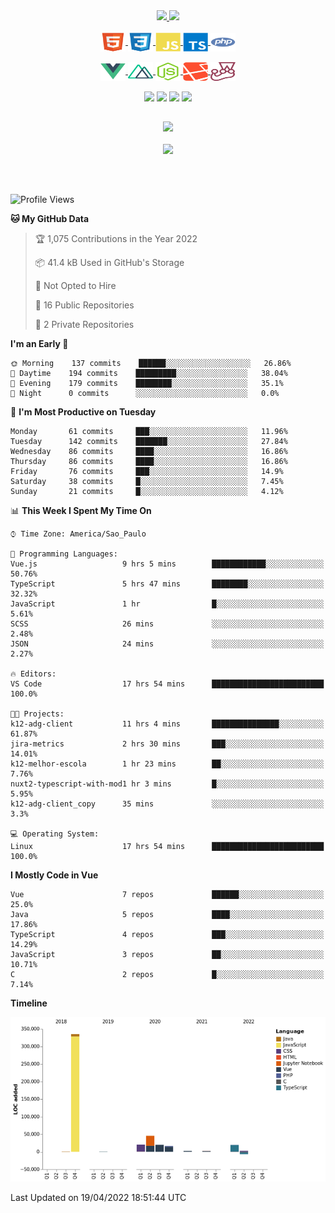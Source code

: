 <div align="center">
  <a href="https://github.com/Rodolfo-Santos">
  <img height="180em" src="https://github-readme-stats.vercel.app/api?username=Rodolfo-Santos&show_icons=true&theme=monokai&include_all_commits=true&count_private=true"/>
  <img height="180em" src="https://github-readme-stats.vercel.app/api/top-langs/?username=Rodolfo-Santos&layout=compact&langs_count=7&theme=monokai"/>
</div>
<br/>

<div align="center">
  <img align="center" alt="HTML" height="30" width="40" src="https://raw.githubusercontent.com/devicons/devicon/master/icons/html5/html5-original.svg">
  <img align="center" alt="CSS" height="30" width="40" src="https://raw.githubusercontent.com/devicons/devicon/master/icons/css3/css3-original.svg">
  <img align="center" alt="JS" height="30" width="40" src="https://raw.githubusercontent.com/devicons/devicon/master/icons/javascript/javascript-plain.svg">
  <img align="center" alt="TS" height="30" width="40" src="https://raw.githubusercontent.com/devicons/devicon/master/icons/typescript/typescript-plain.svg">
  <img align="center" alt="PHP" height="30" width="40" src="https://raw.githubusercontent.com/devicons/devicon/master/icons/php/php-plain.svg">
</div>
  
<br/>
  
<div align="center">
  <img align="center" alt="VueJS" height="30" width="40" src="https://raw.githubusercontent.com/devicons/devicon/master/icons/vuejs/vuejs-original.svg">
  <img align="center" alt="NuxtJS" height="30" width="40" src="https://raw.githubusercontent.com/devicons/devicon/master/icons/nuxtjs/nuxtjs-original.svg">
  <img align="center" alt="NodeJS" height="30" width="40" src="https://raw.githubusercontent.com/devicons/devicon/master/icons/nodejs/nodejs-plain.svg">
  <img align="center" alt="Laravel" height="30" width="40" src="https://raw.githubusercontent.com/devicons/devicon/master/icons/laravel/laravel-plain.svg">
  <img align="center" alt="Blade" height="30" width="40" src="https://raw.githubusercontent.com/devicons/devicon/master/icons/jest/jest-plain.svg">
</div>
  
<br/>
  
<div align="center"> 
  <a href="https://www.instagram.com/rodolfo.d.santos/" target="_blank"><img src="https://img.shields.io/badge/-Instagram-%23E4405F?style=for-the-badge&logo=instagram&logoColor=white" target="_blank"></a>
 <a href="https://discord.gg/7h4QC4MA" target="_blank"><img src="https://img.shields.io/badge/Discord-7289DA?style=for-the-badge&logo=discord&logoColor=white" target="_blank"></a> 
  <a href="mailto:rodolfodossantos29@gmail.com" target="_blank"><img src="https://img.shields.io/badge/-Gmail-%23333?style=for-the-badge&logo=gmail&logoColor=white"></a>
  <a href="https://www.linkedin.com/in/rodolfosantos29/" target="_blank"><img src="https://img.shields.io/badge/-LinkedIn-%230077B5?style=for-the-badge&logo=linkedin&logoColor=white" target="_blank"></a>  
</div>
  
##
 
<div align="center">
   <img height="180em" src="http://github-readme-streak-stats.herokuapp.com?user=rodolfo-santos&theme=monokai&hide_border=true&date_format=M%20j%5B%2C%20Y%5D"/>
</div>
  
<br/>
  
<div align="center">
  <img src="https://activity-graph.herokuapp.com/graph?username=rodolfo-santos&custom_title=Rodolfo%27s%20activity%20graph&theme=monokai&hide_border=true"/>
</div>
  
##
<br/>
  
<!--START_SECTION:waka-->
![Profile Views](http://img.shields.io/badge/Profile%20Views-21-blue)

**🐱 My GitHub Data** 

> 🏆 1,075 Contributions in the Year 2022
 > 
> 📦 41.4 kB Used in GitHub's Storage 
 > 
> 🚫 Not Opted to Hire
 > 
> 📜 16 Public Repositories 
 > 
> 🔑 2 Private Repositories  
 > 
**I'm an Early 🐤** 

```text
🌞 Morning    137 commits    ██████░░░░░░░░░░░░░░░░░░░   26.86% 
🌆 Daytime    194 commits    █████████░░░░░░░░░░░░░░░░   38.04% 
🌃 Evening    179 commits    ████████░░░░░░░░░░░░░░░░░   35.1% 
🌙 Night      0 commits      ░░░░░░░░░░░░░░░░░░░░░░░░░   0.0%

```
📅 **I'm Most Productive on Tuesday** 

```text
Monday       61 commits     ███░░░░░░░░░░░░░░░░░░░░░░   11.96% 
Tuesday      142 commits    ███████░░░░░░░░░░░░░░░░░░   27.84% 
Wednesday    86 commits     ████░░░░░░░░░░░░░░░░░░░░░   16.86% 
Thursday     86 commits     ████░░░░░░░░░░░░░░░░░░░░░   16.86% 
Friday       76 commits     ███░░░░░░░░░░░░░░░░░░░░░░   14.9% 
Saturday     38 commits     █░░░░░░░░░░░░░░░░░░░░░░░░   7.45% 
Sunday       21 commits     █░░░░░░░░░░░░░░░░░░░░░░░░   4.12%

```


📊 **This Week I Spent My Time On** 

```text
⌚︎ Time Zone: America/Sao_Paulo

💬 Programming Languages: 
Vue.js                   9 hrs 5 mins        ████████████░░░░░░░░░░░░░   50.76% 
TypeScript               5 hrs 47 mins       ████████░░░░░░░░░░░░░░░░░   32.32% 
JavaScript               1 hr                █░░░░░░░░░░░░░░░░░░░░░░░░   5.61% 
SCSS                     26 mins             ░░░░░░░░░░░░░░░░░░░░░░░░░   2.48% 
JSON                     24 mins             ░░░░░░░░░░░░░░░░░░░░░░░░░   2.27%

🔥 Editors: 
VS Code                  17 hrs 54 mins      █████████████████████████   100.0%

🐱‍💻 Projects: 
k12-adg-client           11 hrs 4 mins       ███████████████░░░░░░░░░░   61.87% 
jira-metrics             2 hrs 30 mins       ███░░░░░░░░░░░░░░░░░░░░░░   14.01% 
k12-melhor-escola        1 hr 23 mins        ██░░░░░░░░░░░░░░░░░░░░░░░   7.76% 
nuxt2-typescript-with-mod1 hr 3 mins         █░░░░░░░░░░░░░░░░░░░░░░░░   5.95% 
k12-adg-client_copy      35 mins             ░░░░░░░░░░░░░░░░░░░░░░░░░   3.3%

💻 Operating System: 
Linux                    17 hrs 54 mins      █████████████████████████   100.0%

```

**I Mostly Code in Vue** 

```text
Vue                      7 repos             ██████░░░░░░░░░░░░░░░░░░░   25.0% 
Java                     5 repos             ████░░░░░░░░░░░░░░░░░░░░░   17.86% 
TypeScript               4 repos             ███░░░░░░░░░░░░░░░░░░░░░░   14.29% 
JavaScript               3 repos             ██░░░░░░░░░░░░░░░░░░░░░░░   10.71% 
C                        2 repos             █░░░░░░░░░░░░░░░░░░░░░░░░   7.14%

```


**Timeline**

![Chart not found](https://raw.githubusercontent.com/rodolfo-santos/rodolfo-santos/main/charts/bar_graph.png) 


 Last Updated on 19/04/2022 18:51:44 UTC
<!--END_SECTION:waka-->     
              
